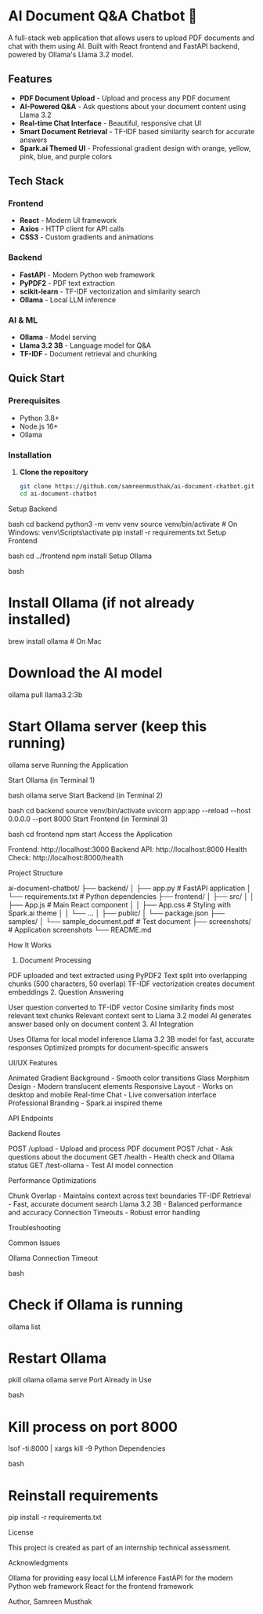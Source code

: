 # AI Document Q&A Chatbot 🤖

A full-stack web application that allows users to upload PDF documents and chat with them using AI. Built with React frontend and FastAPI backend, powered by Ollama's Llama 3.2 model.

## Features

- **PDF Document Upload** - Upload and process any PDF document
- **AI-Powered Q&A** - Ask questions about your document content using Llama 3.2
- **Real-time Chat Interface** - Beautiful, responsive chat UI
- **Smart Document Retrieval** - TF-IDF based similarity search for accurate answers
- **Spark.ai Themed UI** - Professional gradient design with orange, yellow, pink, blue, and purple colors

## Tech Stack

### Frontend
- **React** - Modern UI framework
- **Axios** - HTTP client for API calls
- **CSS3** - Custom gradients and animations

### Backend
- **FastAPI** - Modern Python web framework
- **PyPDF2** - PDF text extraction
- **scikit-learn** - TF-IDF vectorization and similarity search
- **Ollama** - Local LLM inference

### AI & ML
- **Ollama** - Model serving
- **Llama 3.2 3B** - Language model for Q&A
- **TF-IDF** - Document retrieval and chunking

## Quick Start

### Prerequisites
- Python 3.8+
- Node.js 16+
- Ollama

### Installation

1. **Clone the repository**
   ```bash
   git clone https://github.com/samreenmusthak/ai-document-chatbot.git
   cd ai-document-chatbot
Setup Backend

bash
cd backend
python3 -m venv venv
source venv/bin/activate  # On Windows: venv\Scripts\activate
pip install -r requirements.txt
Setup Frontend

bash
cd ../frontend
npm install
Setup Ollama

bash
# Install Ollama (if not already installed)
brew install ollama  # On Mac

# Download the AI model
ollama pull llama3.2:3b

# Start Ollama server (keep this running)
ollama serve
Running the Application

Start Ollama (in Terminal 1)

bash
ollama serve
Start Backend (in Terminal 2)

bash
cd backend
source venv/bin/activate
uvicorn app:app --reload --host 0.0.0.0 --port 8000
Start Frontend (in Terminal 3)

bash
cd frontend
npm start
Access the Application

Frontend: http://localhost:3000
Backend API: http://localhost:8000
Health Check: http://localhost:8000/health

Project Structure

ai-document-chatbot/
├── backend/
│   ├── app.py                 # FastAPI application
│   └── requirements.txt       # Python dependencies
├── frontend/
│   ├── src/
│   │   ├── App.js            # Main React component
│   │   ├── App.css           # Styling with Spark.ai theme
│   │   └── ...
│   ├── public/
│   └── package.json
├── samples/
│   └── sample_document.pdf   # Test document
├── screenshots/              # Application screenshots
└── README.md

How It Works

1. Document Processing

PDF uploaded and text extracted using PyPDF2
Text split into overlapping chunks (500 characters, 50 overlap)
TF-IDF vectorization creates document embeddings
2. Question Answering

User question converted to TF-IDF vector
Cosine similarity finds most relevant text chunks
Relevant context sent to Llama 3.2 model
AI generates answer based only on document content
3. AI Integration

Uses Ollama for local model inference
Llama 3.2 3B model for fast, accurate responses
Optimized prompts for document-specific answers

UI/UX Features

Animated Gradient Background - Smooth color transitions
Glass Morphism Design - Modern translucent elements
Responsive Layout - Works on desktop and mobile
Real-time Chat - Live conversation interface
Professional Branding - Spark.ai inspired theme

API Endpoints

Backend Routes

POST /upload - Upload and process PDF document
POST /chat - Ask questions about the document
GET /health - Health check and Ollama status
GET /test-ollama - Test AI model connection

Performance Optimizations

Chunk Overlap - Maintains context across text boundaries
TF-IDF Retrieval - Fast, accurate document search
Llama 3.2 3B - Balanced performance and accuracy
Connection Timeouts - Robust error handling

Troubleshooting

Common Issues

Ollama Connection Timeout

bash
# Check if Ollama is running
ollama list

# Restart Ollama
pkill ollama
ollama serve
Port Already in Use

bash
# Kill process on port 8000
lsof -ti:8000 | xargs kill -9
Python Dependencies

bash
# Reinstall requirements
pip install -r requirements.txt

License

This project is created as part of an internship technical assessment.

Acknowledgments

Ollama for providing easy local LLM inference
FastAPI for the modern Python web framework
React for the frontend framework

Author,
Samreen Musthak
